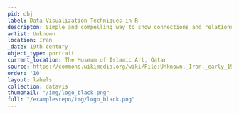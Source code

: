 ```yaml
---
pid: obj
label: Data Visualization Techniques in R
descripton: Simple and compelling way to show connections and relationships within a community of individuals.
artist: Unknown
location: Iran
_date: 19th century
object_type: portrait
current_location: The Museum of Islamic Art, Qatar
source: https://commons.wikimedia.org/wiki/File:Unknown,_Iran,_early_19th_Century_-_Portrait_of_Sheikh_Ali_Mirza_-_Google_Art_Project.jpg
order: '10'
layout: labels
collection: datavis
thumbnail: "/img/logo_black.png"
full: "/examplesrepo/img/logo_black.png"
---
```

